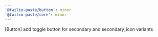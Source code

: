 ```yaml
---
'@twilio-paste/button': minor
'@twilio-paste/core': minor
---
```


[Button] add toggle button for secondary and secondary_icon variants
